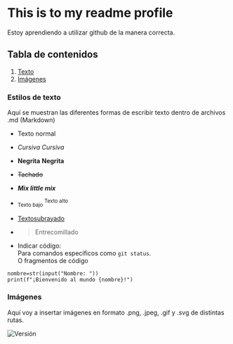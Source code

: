 # This is to my readme profile
Estoy aprendiendo a utilizar github de la manera correcta.

## Tabla de contenidos
1. [Texto](#estilos-de-texto)
2. [Imágenes](#rutas-de-imágene)


### Estilos de texto
Aquí se muestran las diferentes formas de escribir texto dentro de archivos .md (Markdown)
- Texto normal
* *Cursiva* _Cursiva_
- **Negrita** __Negrita__
* ~~Tachado~~
- ***Mix little mix***
* <sub> Texto bajo </sub> <sup> Texto alto </sup>
- <ins> Textosubrayado </ins>
* > Entrecomillado
- Indicar código:  
Para comandos específicos como `git status`.<br>
O fragmentos de código
```
nombre=str(input("Nombre: "))
print(f"¡Bienvenido al mundo {nombre}!")
```
### Imágenes
Aquí voy a insertar imágenes en formato .png, .jpeg, .gif y .svg de distintas rutas.

![Versión](https://img.shields.io/badge/version-1.0.0-blue)


